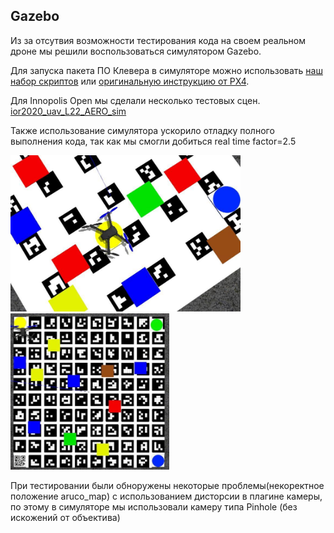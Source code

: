 ## Gazebo
Из за отсутвия возможности тестирования кода на своем реальном дроне мы решили воспользоваться симулятором Gazebo.

Для запуска пакета ПО Клевера в симуляторе можно использовать [наш набор скриптов](https://github.com/vas0x59/clever_sim) или [оригинальную инструкцию от PX4](https://dev.px4.io/v1.9.0/en/simulation/ros_interface.html).

Для Innopolis Open мы сделали несколько тестовых сцен. [ior2020_uav_L22_AERO_sim](https://github.com/vas0x59/ior2020_uav_L22_AERO_sim)

Также использование симулятора ускорило отладку полного выполнения кода, так как мы смогли добиться real time factor=2.5

<img src="https://github.com/vas0x59/ior2020_uav_L22_AERO_info/raw/master/to_Gitbook/content/real_map.jpg" height="250">
<img src="https://github.com/vas0x59/ior2020_uav_L22_AERO_info/raw/master/to_Gitbook/content/big_map.jpg" height="250">

При тестировании были обноружены некоторые проблемы(некоректное положение aruco_map) с использованием дисторсии в плагине камеры, по этому в симуляторе мы использовали камеру типа Pinhole (без искожений от объектива)

